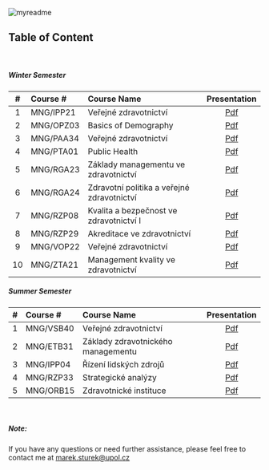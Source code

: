 ![myreadme](https://user-images.githubusercontent.com/70707092/95544092-d0b72880-09bf-11eb-90f7-bdca493307f7.png)

## Table of Content  

<br />

<div align="center">
</div>

<h5>Winter Semester</h5>

|#  |    Course #   |                 Course Name                |  Presentation |  
|:-:|:--------------|:-------------------------------------------|:-------------:|
|1  | MNG/IPP21     | Veřejné zdravotnictví                      |    [Pdf](https://github.com/mareksturek/lectures-related/blob/main/courses/MNG_IPP21/MNG_IPP21.pdf)    |   
|2  | MNG/OPZ03     | Basics of Demography                       |    [Pdf](https://github.com/mareksturek/lectures-related/blob/main/courses/MNG_OZP03/MNG_OZP03.pdf)    |  
|3  | MNG/PAA34     | Veřejné zdravotnictví                      |    [Pdf](https://github.com/mareksturek/lectures-related/blob/main/courses/MNG_PAA34/MNG_PAA34.pdf)    |  
|4  | MNG/PTA01     | Public Health                              |    [Pdf](https://github.com/mareksturek/lectures-related/blob/main/courses/MNG_PTA01/MNG_PTA01.pdf)    |  
|5  | MNG/RGA23     | Základy managementu ve zdravotnictví       |    [Pdf](https://github.com/mareksturek/lectures-related/blob/main/courses/MNG_RGA23/MNG_RGA23.pdf)    |  
|6  | MNG/RGA24     | Zdravotní politika a veřejné zdravotnictví |    [Pdf](https://github.com/mareksturek/lectures-related/blob/main/courses/MNG_RGA24/MNG_RGA24.pdf)    |  
|7  | MNG/RZP08     | Kvalita a bezpečnost ve zdravotnictví I    |    [Pdf](https://github.com/mareksturek/lectures-related/blob/main/courses/MNG_RZP08/MNG_RZP08.pdf)    | 
|8  | MNG/RZP29     | Akreditace ve zdravotnictví                |    [Pdf](https://github.com/mareksturek/lectures-related/blob/main/courses/MNG_RZP29/MNG_RZP29.pdf)    | 
|9  | MNG/VOP22     | Veřejné zdravotnictví                      |    [Pdf](https://github.com/mareksturek/lectures-related/blob/main/courses/MNG_VOP22/MNG_VOP22.pdf)    |  
|10  | MNG/ZTA21     | Management kvality ve zdravotnictví       |    [Pdf](https://github.com/mareksturek/lectures-related/blob/main/courses/MNG_ZTA21/MNG_ZTA21.pdf)    |  



<h5>Summer Semester</h5>

|#  |    Course #   |                 Course Name                |  Presentation   |  
|:-:|:--------------|:-------------------------------------------|:---------------:|
|1  | MNG/VSB40     | Veřejné zdravotnictví                      |    [Pdf](https://github.com/mareksturek/lectures-related/blob/main/courses/MNG_VSB40/MNG_VSB40.pdf)   |   
|2  | MNG/ETB31     | Základy zdravotnického managementu         |    [Pdf](https://github.com/mareksturek/lectures-related/blob/main/courses/MNG_ETB31/MNG_ETB31.pdf)   |  
|3  | MNG/IPP04     | Řízení lidských zdrojů                     |    [Pdf](https://github.com/mareksturek/lectures-related/blob/main/courses/MNG_IPP04/MNG_IPP04.pdf)   |  
|4  | MNG/RZP33     | Strategické analýzy                        |    [Pdf](https://github.com/mareksturek/lectures-related/blob/main/courses/MNG_RZP33/MNG_RZP33.pdf)   |  
|5  | MNG/ORB15     | Zdravotnické instituce                     |    [Pdf](https://github.com/mareksturek/lectures-related/blob/main/courses/MNG_ORB15/MNG_ORB15.pdf)   |  



<br />

<h5>Note:</h5>

If you have any questions or need further assistance, please feel free to contact me at <a>marek.sturek@upol.cz</a>
    